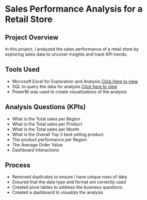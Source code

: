 # Sales Performance Analysis for a Retail Store



## Project Overview
In this project, I analyzed the sales performance of a retail store by exploring sales data to uncover insights and track KPI trends.


## Tools Used
- Microsoft Excel for Exploration and Analysis [Click Here to view](https://universityoflagos-my.sharepoint.com/:x:/g/personal/210904532_live_unilag_edu_ng/ER1gFM69MpBFpvkJ1RF-AYIBAGRjTR1xy_OyawFDWyy8VA?e=wqBFC6)
-  SQL to query the data for analysis [Click here to view](https://github.com/IBK-20/LITA_Capstone_Project_SalesData/blob/36f9e646869b9894b66f09fced6c0bc1238001c6/sales_data_queries.sql)
- PowerBI was used to create visualizations of the analysis


## Analysis Questions (KPIs)
- What is the Total sales per Region
- What is the Total sales per Product
- What is the Total sales per Month
- What is the Overall Top 3 best selling product
- The product performance per Region
- The Average Order Value
- Dashboard Interactions


## Process
- Removed duplicates to ensure i have unique rows of data
- Ensured that the data type and format are correctly used
- Created pivot tables to address the business questions
- Created a dashboard to visualize the analysis


